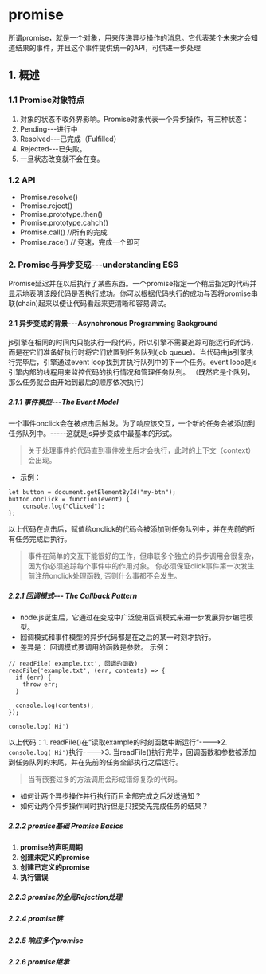 # promise
所谓promise，就是一个对象，用来传递异步操作的消息。它代表某个未来才会知道结果的事件，并且这个事件提供统一的API，可供进一步处理
## 1. 概述
### 1.1 Promise对象特点
1. 对象的状态不收外界影响。Promise对象代表一个异步操作，有三种状态：
  1. Pending---进行中
  2. Resolved---已完成（Fulfilled）
  3. Rejected---已失败。
2. 一旦状态改变就不会在变。

### 1.2 API
- Promise.resolve()
- Promise.reject()
- Promise.prototype.then()
- Promise.prototype.cahch()
- Promise.call()  //所有的完成
- Promise.race() // 竞速，完成一个即可

### 2. Promise与异步变成---understanding ES6
Promise延迟并在以后执行了某些东西。一个promise指定一个稍后指定的代码并显示地表明该段代码是否执行成功。你可以根据代码执行的成功与否将promise串联(chain)起来以便让代码看起来更清晰和容易调试。

#### 2.1 异步变成的背景---Asynchronous Programming Background
js引擎在相同的时间内只能执行一段代码，所以引擎不需要追踪可能运行的代码，而是在它们准备好执行时将它们放置到任务队列(job queue)。当代码由js引擎执行完毕后，引擎通过event loop找到并执行队列中的下一个任务。event loop是js引擎内部的线程用来监控代码的执行情况和管理任务队列。
（既然它是个队列，那么任务就会由开始到最后的顺序依次执行）
##### 2.1.1 事件模型---The Event Model
一个事件onclick会在被点击后触发。为了响应该交互，一个新的任务会被添加到任务队列中。-----这就是js异步变成中最基本的形式。
> 关于处理事件的代码直到事件发生后才会执行，此时的上下文（context）会出现。

- 示例：
```
let button = document.getElementById("my-btn");
button.onclick = function(event) {
    console.log("Clicked");
};
```
以上代码在点击后，赋值给onclick的代码会被添加到任务队列中，并在先前的所有任务完成后执行。

> 事件在简单的交互下能很好的工作，但串联多个独立的异步调用会很复杂，因为你必须追踪每个事件中的作用对象。
> 你必须保证click事件第一次发生前注册onclick处理函数, 否则什么事都不会发生。


##### 2.2.1 回调模式--- The Callback Pattern
- node.js诞生后，它通过在变成中广泛使用回调模式来进一步发展异步编程模型。
- 回调模式和事件模型的异步代码都是在之后的某一时刻才执行。
- 差异是： 回调模式要调用的函数是参数。
示例：
```
// readFile('example.txt', 回调的函数)
readFile('example.txt', (err, contents) => {
  if (err) {
    throw err;
  }

  console.log(contents);
});

console.log('Hi')
```
以上代码：1. readFile()在“读取example的时刻函数中断运行“---->2. ```console.log('Hi')```执行---->3. 当readFile()执行完毕，回调函数和参数被添加到任务队列的末尾，并在先前的任务全部执行之后运行。

> 当有嵌套过多的方法调用会形成错综复杂的代码。
- 如何让两个异步操作并行执行而且全部完成之后发送通知？
- 如何让两个异步操作同时执行但是只接受先完成任务的结果？

##### 2.2.2 promise基础 Promise Basics

  1. **promise的声明周期**
  2. **创建未定义的promise**
  3. **创建已定义的promise**
  4. **执行错误**

##### 2.2.3 promise的全局Rejection处理

##### 2.2.4 promise链

##### 2.2.5 响应多个promise
##### 2.2.6 promise继承
